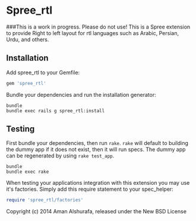 Spree_rtl
========
###This is a work in progress. Please do not use!
This is a Spree extension to provide Right to left layout for rtl languages such as Arabic, Persian, Urdu, and others.

Installation
------------

Add spree_rtl to your Gemfile:

```ruby
gem 'spree_rtl'
```

Bundle your dependencies and run the installation generator:

```shell
bundle
bundle exec rails g spree_rtl:install
```

Testing
-------

First bundle your dependencies, then run `rake`. `rake` will default to building the dummy app if it does not exist, then it will run specs. The dummy app can be regenerated by using `rake test_app`.

```shell
bundle
bundle exec rake
```

When testing your applications integration with this extension you may use it's factories.
Simply add this require statement to your spec_helper:

```ruby
require 'spree_rtl/factories'
```

Copyright (c) 2014 Aman Alshurafa, released under the New BSD License

